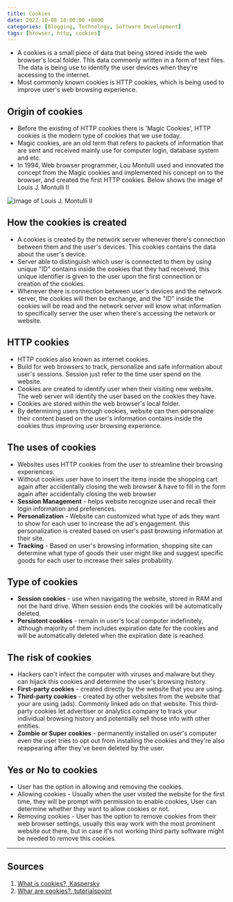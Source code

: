 ```yaml
---
title: Cookies
date: 2022-10-08 18:00:00 +0800
categories: [Blogging, Technology, Software Development]
tags: [browser, http, cookies]
---
```


- A cookies is a small piece of data that being stored inside the web browser's local folder. This data commonly written in a form of text files. The data is being use to identify the user devices when they're accessing to the internet.
- Most commonly known cookies is HTTP cookies, which is being used to improve user's web browsing experience.

## Origin of cookies

- Before the existing of HTTP cookies there is 'Magic Cookies', HTTP cookies is the modern type of cookies that we use today.
- Magic cookies, are an old term that refers to packets of information that are sent and received mainly use for computer login, database system and etc.
- In 1994, Web browser programmer, Lou Montulli used and innovated the concept from the Magic cookies and implemented his concept on to the browser, and created the first HTTP cookies. Below shows the image of Louis J. Montulli II

![image of Louis J. Montulli II](/posts/20221008/loumontulli.jpg)

## How the cookies is created

- A cookies is created by the network server whenever there's connection between them and the user's devices. This cookies contains the data about the user's device.
- Server able to distinguish which user is connected to them by using unique "ID" contains inside the cookies that they had received, this unique identifier is given to the user upon the first connection or creation of the cookies.
- Whenever there is connection between user's devices and the network server, the cookies will then be exchange, and the "ID" inside the cookies will be read and the network server will know what information to specifically server the user when there's accessing the network or website.

## HTTP cookies

- HTTP cookies also known as internet cookies.
- Build for web browsers to track, personalize and safe information about user's sessions. Session just refer to the time user spend on the website.
- Cookies are created to identify user when their visiting new website. The web server will identify the user based on the cookies they have.
- Cookies are stored within the web browser's local folder.
- By determining users through cookies, website can then  personalize their content based on the user's information contains inside the cookies thus improving user browsing experience.

## The uses of cookies

- Websites uses HTTP cookies from the user to streamline their browsing experiences.
- Without cookies user have to insert the items inside the shopping cart again  after accidentally closing the web browser & have to fill in the form again after accidentally closing the web browser
- **Session Management** - helps website recognize user and recall their login information and preferences.
- **Personalization** - Website can customized what type of ads they want to show for each user to increase the ad's engagement. this personalization is created based on user's past browsing information at their site.
- **Tracking** - Based on user's browsing information, shopping site can determine what type of goods their user might like and suggest specific goods for each user to increase their sales probability.

## Type of cookies

- **Session cookies** - use when navigating the website, stored in RAM and not the hard drive. When session ends the cookies will be automatically deleted.
- **Persistent cookies** - remain in user's local computer indefinitely, although majority of them includes expiration date for the cookies and will be automatically deleted when the expiration date is reached.

## The risk of cookies

- Hackers can't infect the computer with viruses and malware but  they can hijack this cookies and determine the user's browsing history.
- **First-party cookies** - created directly by the website that you are using.
- **Third-party cookies** - created by other websites from the website that your are using (ads). Commonly linked ads on that website. This third-party cookies let advertiser or analytics company to track your individual browsing history and potentially sell those info with other entities.
- **Zombie or Super cookies** - permanently installed on user's computer even the user tries to opt out from installing the cookies and they're also reappearing after they've been deleted by the user.

## Yes or No to cookies

- User has the option in allowing and removing the cookies.
- Allowing cookies - Usually when the user visited the website for the first time, they will be prompt with permission to enable cookies, User can determine whether they want to allow cookies or not.
- Removing cookies - User has the option to remove cookies from their web browser settings, usually this way work with the most prominent website out there, but in case it's not working third party software might be needed to remove this cookies.

---

## Sources

1. [What is cookies?, Kaspersky](https://www.kaspersky.com/resource-center/definitions/cookies)
2. [Whar are cookies?, tutorialspoint](https://www.tutorialspoint.com/what-are-cookies)
